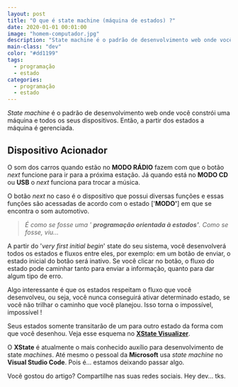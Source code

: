 ```yaml
---
layout: post
title: "O que é state machine (máquina de estados) ?"
date: 2020-01-01 00:01:00
image: "homem-computador.jpg"
description: "State machine é o padrão de desenvolvimento web onde você constrói uma máquina e todos os seus dispositivos. Então, a partir dos estados a máquina é gerenciada"
main-class: "dev"
color: "#dd1199"
tags:
  - programação
  - estado
categories:
  - programação
  - estado
---
```


_State machine_ é o padrão de desenvolvimento web onde você constrói uma máquina e todos os seus dispositivos. Então, a partir dos estados a máquina é gerenciada.

## Dispositivo Acionador

O som dos carros quando estão no **MODO RÁDIO** fazem com que o botão _next_ funcione para ir para a próxima estação. Já quando está no **MODO CD** ou **USB** o _next_ funciona para trocar a música.

O botão _next_ no caso é o dispositivo que possui diversas funções e essas funções são acessadas de acordo com o estado ['**MODO'**] em que se encontra o som automotivo.

> _É como se fosse uma ' **programação orientada à estados'**. Como se fosse, viu..._

A partir do '_very first initial begin_' state do seu sistema, você desenvolverá todos os estados e fluxos entre eles, por exemplo: em um botão de enviar, o estado inicial do botão será inativo. Se você clicar no botão, o fluxo do estado pode caminhar tanto para enviar a informação, quanto para dar algum tipo de erro.

Algo interessante é que os estados respeitam o fluxo que você desenvolveu, ou seja, você nunca conseguirá ativar determinado estado, se você não trilhar o caminho que você planejou. Isso torna o impossível, impossível !

Seus estados somente transitarão de um para outro estado da forma com que você desenhou. Veja esse esquema no [**XState Visualizer**](https://xstate.js.org/viz/).

O **XState** é atualmente o mais conhecido auxílio para desenvolvimento de state _machines_. Até mesmo o pessoal da **Microsoft** usa _state machine_ no **Visual Studio Code**. Pois é... estamos deixando passar algo.

Você gostou do artigo? Compartilhe nas suas redes sociais. Hey dev... tks.
